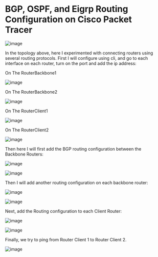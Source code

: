 # BGP, OSPF, and Eigrp Routing Configuration on Cisco Packet Tracer

![image](https://github.com/user-attachments/assets/d59435a5-00ee-409d-ae14-e728c2787cee)


In the topology above, here I experimented with connecting routers using several routing protocols.
First I will configure using cli, and go to each interface on each router, turn on the port and add the ip address:

On The RouterBackbone1

![image](https://github.com/user-attachments/assets/193eac4e-0168-4bfe-acec-259b71e5f89f)


On The RouterBackbone2

![image](https://github.com/user-attachments/assets/71d96d64-b085-4cad-8f28-521a9d2eb941)


On The RouterClient1

![image](https://github.com/user-attachments/assets/952016e7-5d74-492e-8d14-581b0f1f278b)


On The RouterClient2

![image](https://github.com/user-attachments/assets/f76c5f30-172b-429c-970b-be72c56b1187)


Then here I will first add the BGP routing configuration between the Backbone Routers:


![image](https://github.com/user-attachments/assets/03aea819-ee53-46d7-aefc-1e5ee4b29475)


![image](https://github.com/user-attachments/assets/50493641-c5f4-4430-92df-84d0cfedb57a)


Then I will add another routing configuration on each backbone router:


![image](https://github.com/user-attachments/assets/d6485e2f-17bf-408b-bf1b-cb96706a8277)


![image](https://github.com/user-attachments/assets/fc1afb8a-2c4e-4100-bcf5-6e6459acb59e)


Next, add the Routing configuration to each Client Router:

![image](https://github.com/user-attachments/assets/20540d04-8991-4008-86b8-015cf75e1330)


![image](https://github.com/user-attachments/assets/914ee16b-cca8-4c06-9e82-cd8216e3d61a)


Finally, we try to ping from Router Client 1 to Router Client 2.

![image](https://github.com/user-attachments/assets/7ac47ac2-6712-4791-9e1e-39e2e0c72ffe)
